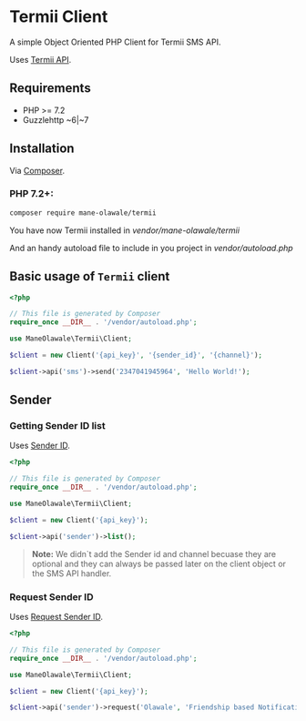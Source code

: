 # Termii Client

A simple Object Oriented PHP Client for Termii SMS API.

Uses [Termii API](http://developer.termii.com/docs/home.html).


## Requirements

* PHP >= 7.2
* Guzzlehttp ~6|~7

## Installation

Via [Composer](https://getcomposer.org).

### PHP 7.2+:

```bash
composer require mane-olawale/termii
```


You have now Termii installed in *vendor/mane-olawale/termii*

And an handy autoload file to include in you project in *vendor/autoload.php*


## Basic usage of `Termii` client

```php
<?php

// This file is generated by Composer
require_once __DIR__ . '/vendor/autoload.php';

use ManeOlawale\Termii\Client;

$client = new Client('{api_key}', '{sender_id}', '{channel}');

$client->api('sms')->send('2347041945964', 'Hello World!');

```


## Sender

### Getting Sender ID list

Uses [Sender ID](http://developer.termii.com/docs/senderid/#sender-id).

```php
<?php

// This file is generated by Composer
require_once __DIR__ . '/vendor/autoload.php';

use ManeOlawale\Termii\Client;

$client = new Client('{api_key}');

$client->api('sender')->list();

```
> **Note:** We didn`t add the Sender id and channel becuase they are optional and they can always be passed later on the client object or the SMS API handler.


### Request Sender ID

Uses [Request Sender ID](http://developer.termii.com/docs/senderid/#request-sender-id).

```php
<?php

// This file is generated by Composer
require_once __DIR__ . '/vendor/autoload.php';

use ManeOlawale\Termii\Client;

$client = new Client('{api_key}');

$client->api('sender')->request('Olawale', 'Friendship based Notifications', 'Mane Olawale');

```